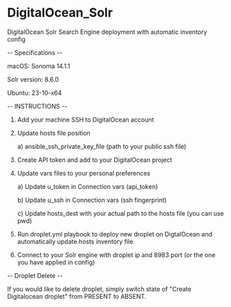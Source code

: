 # DigitalOcean_Solr
DigitalOcean Solr Search Engine deployment with automatic inventory config

-- Specifications --

macOS: Sonoma 14.1.1

Solr version: 8.6.0

Ubuntu: 23-10-x64

-- INSTRUCTIONS --

1. Add your machine SSH to DigitalOcean account
2. Update hosts file position

   a) ansible_ssh_private_key_file (path to your public ssh file)
4. Create API token and add to your DigitalOcean project
5. Update vars files to your personal preferences

   a) Update u_token in Connection vars (api_token)

   b) Update u_ssh in Connection vars (ssh fingerprint)

   c) Update hosts_dest with your actual path to the hosts file (you can use pwd)
7. Run droplet.yml playbook to deploy new droplet on DigtalOcean and automatically update hosts inventory file
8. Connect to your Solr engine with droplet ip and 8983 port (or the one you have applied in config)

-- Droplet Delete --

If you would like to delete droplet, simply switch state of "Create Digitalocean droplet" from PRESENT to ABSENT.
